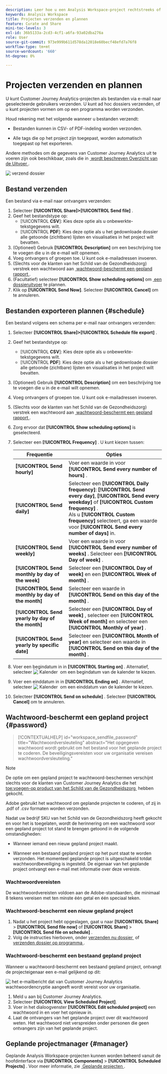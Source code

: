 ```yaml
---
description: Leer hoe u een Analysis Workspace-project rechtstreeks of volgens een planning voor e-maillevering verzendt.
keywords: Analysis Workspace
title: Projecten verzenden en plannen
feature: Curate and Share
mini-toc-levels: 3
exl-id: 36b5133a-2cd3-4cf1-a6fa-93a02dba276a
role: User
source-git-commit: 973e999b611d578da12018e60becf48efd7a76f8
workflow-type: tm+mt
source-wordcount: '660'
ht-degree: 0%

---
```


# Projecten verzenden en plannen

U kunt Customer Journey Analytics-projecten als bestanden via e-mail naar geselecteerde gebruikers verzenden. U kunt ad hoc dossiers verzenden, of u kunt projecten vormen om op een programma worden verzonden.

Houd rekening met het volgende wanneer u bestanden verzendt:

* Bestanden kunnen in CSV- of PDF-indeling worden verzonden.

* Alle tags die op het project zijn toegepast, worden automatisch toegepast op het exporteren.

Andere methodes om de gegevens van Customer Journey Analytics uit te voeren zijn ook beschikbaar, zoals die in [&#x200B; wordt beschreven Overzicht van de Uitvoer &#x200B;](/help/analysis-workspace/export/export-project-overview.md).

![&#x200B; verzend dossier &#x200B;](assets/send-file.png)

## Bestand verzenden

Een bestand via e-mail naar ontvangers verzenden:

1. Selecteer **[!UICONTROL Share]>[!UICONTROL Send file]** .
1. Geef het bestandstype op:
   * [!UICONTROL **CSV**]: Kies deze optie als u onbewerkte-tekstgegevens wilt.
   * [!UICONTROL **PDF**]: Kies deze optie als u het gedownloade dossier alle getoonde (zichtbare) lijsten en visualisaties in het project wilt bevatten.
1. (Optioneel) Gebruik **[!UICONTROL Description]** om een beschrijving toe te voegen die u in de e-mail wilt opnemen.
1. Voeg ontvangers of groepen toe. U kunt ook e-mailadressen invoeren.
1. (Slechts voor de klanten van het Schild van de Gezondheidszorg) verstrek een wachtwoord aan [&#x200B; wachtwoord-beschermt een gepland rapport &#x200B;](#password-protect-a-new-scheduled-project).
1. (Facultatief) selecteer **[!UICONTROL Show scheduling options]** om [&#x200B; een dossieruitvoer &#x200B;](#schedule-file-export) te plannen.
1. Klik op **[!UICONTROL Send Now]**. Selecteer **[!UICONTROL Cancel]** om te annuleren.


## Bestanden exporteren plannen {#schedule}

Een bestand volgens een schema per e-mail naar ontvangers verzenden:

1. Selecteer **[!UICONTROL Share]>[!UICONTROL Schedule file export]** .
1. Geef het bestandstype op:
   * [!UICONTROL **CSV**]: Kies deze optie als u onbewerkte-tekstgegevens wilt.
   * [!UICONTROL **PDF**]: Kies deze optie als u het gedownloade dossier alle getoonde (zichtbare) lijsten en visualisaties in het project wilt bevatten.
1. (Optioneel) Gebruik **[!UICONTROL Description]** om een beschrijving toe te voegen die u in de e-mail wilt opnemen.
1. Voeg ontvangers of groepen toe. U kunt ook e-mailadressen invoeren.
1. (Slechts voor de klanten van het Schild van de Gezondheidszorg) verstrek een wachtwoord aan [&#x200B; wachtwoord-beschermt een gepland rapport &#x200B;](#password-protect-a-new-scheduled-project).
1. Zorg ervoor dat **[!UICONTROL Show scheduling options]** is geselecteerd.
1. Selecteer een **[!UICONTROL Frequency]** . U kunt kiezen tussen:

   | Frequentie | Opties |
   |---|---|
   | **[!UICONTROL Send hourly]** | Voer een waarde in voor **[!UICONTROL Send every number of hours]** . |
   | **[!UICONTROL Send daily]** | Selecteer een **[!UICONTROL Daily frequency]**: **[!UICONTROL Send every day]**, **[!UICONTROL Send every weekday]** of **[!UICONTROL Custom frequency]** .<br/> Als u **[!UICONTROL Custom frequency]** selecteert, ga een waarde voor **[!UICONTROL Send every number of days]** in. |
   | **[!UICONTROL Send weekly]** | Voer een waarde in voor **[!UICONTROL Send every number of weeks]** . Selecteer een **[!UICONTROL Day of week]** . |
   | **[!UICONTROL Send monthly by day of the week]** | Selecteer een **[!UICONTROL Day of week]** en een **[!UICONTROL Week of month]** . |
   | **[!UICONTROL Send monthly by day of the month]** | Selecteer een waarde in **[!UICONTROL Send on this day of the month]** . |
   | **[!UICONTROL Send yearly by day of the month]** | Selecteer een **[!UICONTROL Day of week]** , selecteer een **[!UICONTROL Week of month]** en selecteer een **[!UICONTROL Monthly of year]** . |
   | **[!UICONTROL Send yearly by specific date]** | Selecteer een **[!UICONTROL Month of year]** en selecteer een waarde in **[!UICONTROL Send on this day of the month]** . |

1. Voer een begindatum in in **[!UICONTROL Starting on]** . Alternatief, selecteer ![&#x200B; Kalender &#x200B;](/help/assets/icons/Calendar.svg) om een begindatum van de kalender te kiezen.

1. Voer een einddatum in in **[!UICONTROL Ending on]** . Alternatief, selecteer ![&#x200B; Kalender &#x200B;](/help/assets/icons/Calendar.svg) om een einddatum van de kalender te kiezen.
1. Selecteer **[!UICONTROL Send on schedule]** . Selecteer **[!UICONTROL Cancel]** om te annuleren.


## Wachtwoord-beschermt een gepland project {#password}

<!-- markdownlint-disable MD034 -->

>[!CONTEXTUALHELP]
>id="workspace_sendfile_password"
>title="Wachtwoordversleuteling"
>abstract="Het opgegeven wachtwoord wordt gebruikt om het bestand voor het geplande project te coderen. De beveiligingsvereisten voor uw organisatie vereisen wachtwoordversleuteling."

<!-- markdownlint-enable MD034 -->


>[!NOTE]
>
>De optie om een gepland project te wachtwoord-beschermen verschijnt slechts voor de klanten van Customer Journey Analytics die het [&#x200B; toe:voegen-op product van het Schild van de Gezondheidszorg &#x200B;](https://business.adobe.com/nl/solutions/industries/healthcare.html) hebben gekocht.

Adobe gebruikt het wachtwoord om geplande projecten te coderen, of zij in .pdf of .csv formaten worden verzonden.

Nadat uw bedrijf SKU van het Schild van de Gezondheidszorg heeft gekocht en voor het is toegelaten, wordt de herinnering om een wachtwoord voor een gepland project tot stand te brengen getoond in de volgende omstandigheden:

* Wanneer iemand een nieuw gepland project maakt.

* Wanneer een bestaand gepland project op het punt staat te worden verzonden. Het momenteel geplande project is uitgeschakeld totdat wachtwoordbeveiliging is ingesteld. De eigenaar van het geplande project ontvangt een e-mail met informatie over deze vereiste.

### Wachtwoordvereisten

De wachtwoordvereisten voldoen aan de Adobe-standaarden, die minimaal 8 tekens vereisen met ten minste één getal en één speciaal teken.

### Wachtwoord-beschermt een nieuw gepland project

1. Nadat u het project hebt opgeslagen, gaat u naar **[!UICONTROL Share]** > **[!UICONTROL Send file now]** of **[!UICONTROL Share]** > **[!UICONTROL Send file on schedule]** .
1. Volg de instructies hierboven, onder [&#x200B; verzenden nu dossier &#x200B;](https://experienceleague.adobe.com/docs/analytics-platform/using/cja-workspace/export/t-schedule-report.html?lang=nl-NL#now) of [&#x200B; verzenden dossier op programma &#x200B;](https://experienceleague.adobe.com/docs/analytics-platform/using/cja-workspace/export/t-schedule-report.html?lang=nl-NL#schedule).

### Wachtwoord-beschermt een bestaand gepland project

Wanneer u wachtwoord-beschermt een bestaand gepland project, ontvangt de projecteigenaar een e-mail gelijkend op dit:

![&#x200B; het e-mailbericht dat van Customer Journey Analytics wachtwoordencryptie aangeeft wordt vereist voor uw organisatie.](assets/email-password.png)

1. Meld u aan bij Customer Journey Analytics.
1. Selecteer **[!UICONTROL View Scheduled Project]**.
1. Voer in het dialoogvenster **[!UICONTROL Edit scheduled project]** een wachtwoord in en voer het opnieuw in.
1. Laat de ontvangers van het geplande project over dit wachtwoord weten. Het wachtwoord niet verspreiden onder personen die geen ontvangers zijn van het geplande project.



## Geplande projectmanager {#manager}

Geplande Analysis Workspace-projecten kunnen worden beheerd vanuit de hoofdinterface via **[!UICONTROL Components]** > **[!UICONTROL Scheduled Projects]** . Voor meer informatie, zie [&#x200B; Geplande projecten &#x200B;](/help/components/scheduled-projects-manager.md).
